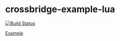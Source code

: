 crossbridge-example-lua
=======================

[![Build Status](https://travis-ci.org/crossbridge-community/crossbridge-example-lua.svg?branch=master)](https://travis-ci.org/crossbridge-community/crossbridge-example-lua)

[Example](http://www.vpmedia.hu/crossbridge/luastarling)